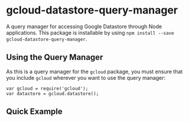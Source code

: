 # gcloud-datastore-query-manager

A query manager for accessing Google Datastore through Node applications. This package is installable by using `npm install --save gcloud-datastore-query-manager`.

## Using the Query Manager

As this is a query manager for the `gcloud` package, you must ensure that you include `gcloud` wherever you want to use the query manager:

```
var gcloud = require('gcloud');
var datastore = gcloud.datastore();
```

## Quick Example
